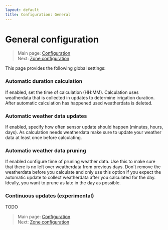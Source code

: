 ```yaml
---
layout: default
title: Configuration: General
---
```

# General configuration

> Main page: [Configuration](configuration.md)<br/>
> Next: [Zone configuration](configurations-zones.md)

This page provides the following global settings:

### Automatic duration calculation
If enabled, set the time of calculation (HH:MM). Calculation uses weatherdata that is collected in updates to determine irrigation duration. After automatic calculation has happened used weatherdata is deleted.

### Automatic weather data updates
If enabled, specify how often sensor update should happen (minutes, hours, days). As calculation needs weatherdata make sure to update your weather data at least once before calculating.

### Automatic weather data pruning
If enabled configure time of pruning weather data. Use this to make sure that there is no left over weatherdata from previous days. Don't remove the weatherdata before you calculate and only use this option if you expect the automatic update to collect weatherdata after you calculated for the day. Ideally, you want to prune as late in the day as possible.

### Continuous updates (experimental)
TODO

> Main page: [Configuration](configuration.md)<br/>
> Next: [Zone configuration](configurations-zones.md)